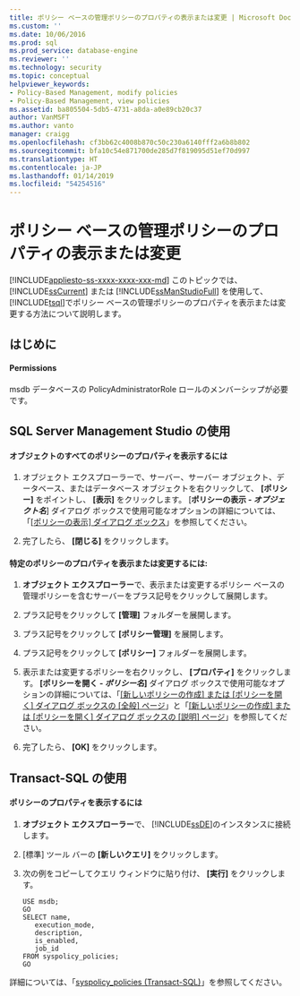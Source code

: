 ```yaml
---
title: ポリシー ベースの管理ポリシーのプロパティの表示または変更 | Microsoft Docs
ms.custom: ''
ms.date: 10/06/2016
ms.prod: sql
ms.prod_service: database-engine
ms.reviewer: ''
ms.technology: security
ms.topic: conceptual
helpviewer_keywords:
- Policy-Based Management, modify policies
- Policy-Based Management, view policies
ms.assetid: ba805504-5db5-4731-a8da-a0e89cb20c37
author: VanMSFT
ms.author: vanto
manager: craigg
ms.openlocfilehash: cf3bb62c4008b870c50c230a6140fff2a6b8b802
ms.sourcegitcommit: bfa10c54e871700de285d7f819095d51ef70d997
ms.translationtype: HT
ms.contentlocale: ja-JP
ms.lasthandoff: 01/14/2019
ms.locfileid: "54254516"
---
```

# <a name="view-or-modify-the-properties-of-a-policy-based-management-policy"></a>ポリシー ベースの管理ポリシーのプロパティの表示または変更
[!INCLUDE[appliesto-ss-xxxx-xxxx-xxx-md](../../includes/appliesto-ss-xxxx-xxxx-xxx-md.md)]
  このトピックでは、 [!INCLUDE[ssCurrent](../../includes/sscurrent-md.md)] または [!INCLUDE[ssManStudioFull](../../includes/ssmanstudiofull-md.md)] を使用して、 [!INCLUDE[tsql](../../includes/tsql-md.md)]でポリシー ベースの管理ポリシーのプロパティを表示または変更する方法について説明します。  
  
  
##  <a name="BeforeYouBegin"></a> はじめに  
  
  
####  <a name="Permissions"></a> Permissions  
 msdb データベースの PolicyAdministratorRole ロールのメンバーシップが必要です。  
  
##  <a name="SSMSProcedure"></a> SQL Server Management Studio の使用  
  
#### <a name="to-view-the-properties-of-all-policies-on-an-object"></a>オブジェクトのすべてのポリシーのプロパティを表示するには  
  
1.  オブジェクト エクスプローラーで、サーバー、サーバー オブジェクト、データベース、またはデータベース オブジェクトを右クリックして、 **[ポリシー]** をポイントし、 **[表示]** をクリックします。 [**ポリシーの表示 - _オブジェクト名_**] ダイアログ ボックスで使用可能なオプションの詳細については、「[[ポリシーの表示] ダイアログ ボックス](../../relational-databases/policy-based-management/view-policies-dialog-box.md)」を参照してください。  
  
2.  完了したら、 **[閉じる]** をクリックします。  
  
#### <a name="to-view-or-modify-a-specific-policys-properties"></a>特定のポリシーのプロパティを表示または変更するには:  
  
1.  **オブジェクト エクスプローラー**で、表示または変更するポリシー ベースの管理ポリシーを含むサーバーをプラス記号をクリックして展開します。  
  
2.  プラス記号をクリックして **[管理]** フォルダーを展開します。  
  
3.  プラス記号をクリックして **[ポリシー管理]** を展開します。  
  
4.  プラス記号をクリックして **[ポリシー]** フォルダーを展開します。  
  
5.  表示または変更するポリシーを右クリックし、 **[プロパティ]** をクリックします。 **[ポリシーを開く - _ポリシー名_]** ダイアログ ボックスで使用可能なオプションの詳細については、「[[新しいポリシーの作成] または [ポリシーを開く] ダイアログ ボックスの [全般] ページ](../../relational-databases/policy-based-management/create-new-policy-or-open-policy-dialog-box-general-page.md)」と「[[新しいポリシーの作成] または [ポリシーを開く] ダイアログ ボックスの [説明] ページ](../../relational-databases/policy-based-management/create-new-policy-or-open-policy-dialog-box-description-page.md)」を参照してください。  
  
6.  完了したら、 **[OK]** をクリックします。  
  
##  <a name="TsqlProcedure"></a> Transact-SQL の使用  
  
#### <a name="to-view-a-policys-properties"></a>ポリシーのプロパティを表示するには  
  
1.  **オブジェクト エクスプローラー**で、 [!INCLUDE[ssDE](../../includes/ssde-md.md)]のインスタンスに接続します。  
  
2.  [標準] ツール バーの **[新しいクエリ]** をクリックします。  
  
3.  次の例をコピーしてクエリ ウィンドウに貼り付け、 **[実行]** をクリックします。  
  
    ```  
    USE msdb;  
    GO  
    SELECT name,  
       execution_mode,  
       description,  
       is_enabled,  
       job_id  
    FROM syspolicy_policies;  
    GO  
    ```  
  
 詳細については、「[syspolicy_policies &#40;Transact-SQL&#41;](../../relational-databases/system-catalog-views/syspolicy-policies-transact-sql.md)」を参照してください。  
  
  
